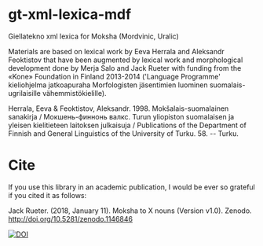 # gt-xml-lexica-mdf
Giellatekno xml lexica for Moksha (Mordvinic, Uralic)

Materials are based on lexical work by Eeva Herrala and Aleksandr Feoktistov that have been augmented by lexical work and morphological development done by Merja Salo and Jack Rueter with funding from the «Kone» Foundation in Finland 2013-2014 ('Language Programme' kieliohjelma jatkoapuraha Morfologisten jäsentimien luominen suomalais-ugrilaisille vähemmistökielille).


Herrala, Eeva & Feoktistov, Aleksandr. 1998. Mokšalais-suomalainen sanakirja / Мокшень-финнонь валкс. Turun yliopiston suomalaisen ja yleisen kielitieteen laitoksen julkaisuja / Publications of the Department of Finnish and General Linguistics of the University of Turku. 58. -- Turku.

# Cite
If you use this library in an academic publication, I would be ever so grateful if you cited it as follows:

Jack Rueter. (2018, January 11). Moksha to X nouns (Version v1.0). Zenodo. http://doi.org/10.5281/zenodo.1146846

[![DOI](https://zenodo.org/badge/1146846.svg)](https://zenodo.org/badge/latestdoi/1146846)


